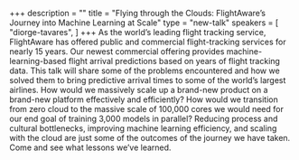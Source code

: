 +++
description = ""
title = "Flying through the Clouds: FlightAware’s Journey into Machine Learning at Scale"
type = "new-talk"
speakers = [
        "diorge-tavares",
]
+++
As the world’s leading flight tracking service, FlightAware has offered public and commercial flight-tracking services for nearly 15 years. Our newest commercial offering provides machine-learning-based flight arrival predictions based on years of flight tracking data. This talk will share some of the problems encountered and how we solved them to bring predictive arrival times to some of the world’s largest airlines. How would we massively scale up a brand-new product on a brand-new platform effectively and efficiently? How would we transition from zero cloud to the massive scale of 100,000 cores we would need for our end goal of training 3,000 models in parallel? Reducing process and cultural bottlenecks, improving machine learning efficiency, and scaling with the cloud are just some of the outcomes of the journey we have taken. Come and see what lessons we’ve learned.